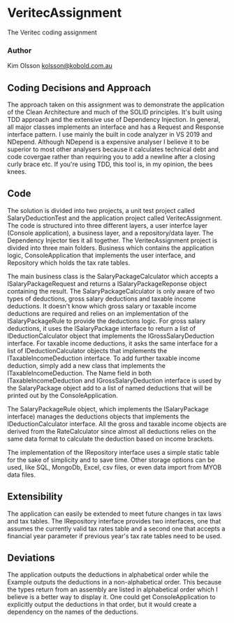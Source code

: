 # VeritecAssignment
The Veritec coding assignment
### Author
Kim Olsson
kolsson@kobold.com.au
## Coding Decisions and Approach
The approach taken on this assignment was to demonstrate the application of the Clean Architecture and  much of the SOLID principles. It's built using TDD approach and the extensive use of Dependency Injection. In general, all major classes implements an interface and has a Request and Response interface pattern. I use mainly the built in code analyzer in VS 2019 and NDepend. Although NDepend is a expensive analyser I believe it to be superior to most other analysers because it calculates technical debt and code covergae rather than requiring you to add a newline after a closing curly brace etc. If you're using TDD, this tool is, in my opinion, the bees knees.
## Code
The solution is divided into two projects, a unit test project called SalaryDeductionTest and the application project called VeritecAssignment. The code is structured into three different layers, a user interfce layer (Console application), a business layer, and a repository/data layer. The Dependency Injector ties it all together. The VeritecAssignment project is divided into three main folders. Business which contains the application logic, ConsoleApplication that implements the user interface, and Repository which holds the tax rate tables.

The main business class is the SalaryPackageCalculator which accepts a ISalaryPackageRequest and returns a ISalaryPackageReponse object containing the result. The SalaryPackageCalculator is only aware of two types of deductions, gross salary deductions and taxable income deductions. It doesn't know which gross salary or taxable income deductions are required and relies on an implementation of the ISalaryPackageRule to provide the deductions logic. For gross salary deductions, it uses the ISalaryPackage interface to return a list of IDeductionCalculator object that implements the IGrossSalaryDeduction interface. For taxable income deductions, it asks the same interface for a list of IDeductionCalculator objects that implements the ITaxableIncomeDeduction interface. To add further taxable income deduction, simply add a new class that implements the ITaxableIncomeDeduction. The Name field in both ITaxableIncomeDeduction and IGrossSalaryDeduction interface is used by the SalaryPackage object add to a list of named deductions that will be printed out by the ConsoleApplication.

The SalaryPackageRule object, which implements the ISalaryPackage interface) manages the deductions objects that implements the IDeductionCalculator interface. All the gross and taxable income objects are derived from the RateCalculator since almost all deductions relies on the same data format to calculate the deduction based on income brackets.

The implementation of the IRepository interface uses a simple static table for the sake of simplicity and to save time. Other storage options can be used, like SQL, MongoDb, Excel, csv files, or even data import from MYOB data files.

## Extensibility
The application can easily be extended to meet future changes in tax laws and tax tables. The IRepository interface provides two interfaces, one that assumes the currently valid tax rates table and a second one that accepts a financial year parameter if previous year's tax rate tables need to be used.
## Deviations
The application outputs the deductions in alphabetical order while the Example outputs the deductions in a non-alphabetical order. This because the types return from an assembly are listed in alphabetical order which I believe is a better way to display it. One could get ConsoleApplication to explicitly output the deductions in that order, but it would create a dependency on the names of the deductions.
